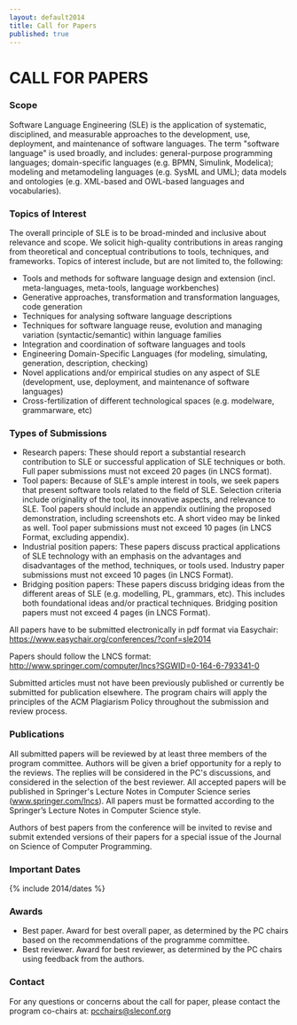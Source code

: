 ```yaml
---
layout: default2014
title: Call for Papers
published: true
---
```


# CALL FOR PAPERS

### Scope

Software Language Engineering (SLE) is the application of systematic,
disciplined, and measurable approaches to the development, use, deployment, and
maintenance of software languages.   The term "software language" is used
broadly, and includes:  general-purpose programming languages; domain-specific
languages (e.g. BPMN, Simulink, Modelica); modeling and metamodeling languages
(e.g. SysML and UML); data models and ontologies (e.g.  XML-based and OWL-based
languages and vocabularies).  

### Topics of Interest

The overall principle of SLE is to be broad-minded and inclusive about relevance and scope.  We solicit high-quality contributions in areas ranging from theoretical and conceptual contributions to tools, techniques, and frameworks. Topics of interest include, but are not limited to, the following:

* Tools and methods for software language design and extension (incl. meta-languages, meta-tools, language workbenches)
* Generative approaches, transformation and transformation languages, code generation
* Techniques for analysing software language descriptions
* Techniques for software language reuse, evolution and managing variation (syntactic/semantic) within language families 
* Integration and coordination of software languages and tools
* Engineering Domain-Specific Languages (for modeling, simulating, generation, description, checking)
* Novel applications and/or empirical studies on any aspect of SLE (development, use, deployment, and maintenance of software languages)
* Cross-fertilization of different technological spaces (e.g. modelware, grammarware, etc)

### Types of Submissions

* Research papers: These should report a substantial research contribution to SLE or successful application of SLE techniques or both. Full paper submissions must not exceed 20 pages (in LNCS format).
* Tool papers: Because of SLE's ample interest in tools, we seek papers that present software tools related to the field of SLE.  Selection criteria include originality of the tool, its innovative aspects, and relevance to SLE.  Tool papers should include an appendix outlining the proposed demonstration, including screenshots etc. A short video may be linked as well.  Tool paper submissions must not exceed 10 pages (in LNCS Format, excluding appendix).
* Industrial position papers: These papers discuss practical applications of SLE technology with an emphasis on the advantages and disadvantages of the method, techniques, or tools used.  Industry paper submissions must not exceed 10 pages (in LNCS Format).
* Bridging position papers: These papers discuss bridging ideas from the different areas of SLE (e.g. modelling, PL, grammars, etc).   This includes both foundational ideas and/or practical techniques.  Bridging position papers must not exceed 4 pages (in LNCS Format).

All papers have to be submitted electronically in pdf format via Easychair: <https://www.easychair.org/conferences/?conf=sle2014>

Papers should follow the LNCS format: <http://www.springer.com/computer/lncs?SGWID=0-164-6-793341-0>

Submitted articles must not have been previously published or currently be submitted for publication elsewhere. The program chairs will apply the principles of the ACM Plagiarism Policy throughout the submission and review process.

### Publications

All submitted papers will be reviewed by at least three members of the program committee. Authors will be given a brief opportunity for a reply to the reviews. The replies will be considered in the PC's discussions, and considered in the selection of the best reviewer. All accepted papers will be published in Springer's Lecture Notes in Computer Science series (www.springer.com/lncs). All papers must be formatted according to the Springer’s Lecture Notes in Computer Science style.

Authors of best papers from the conference will be invited to revise and submit extended versions of their papers for a special issue of the Journal on Science of Computer Programming. 

### Important Dates

{% include 2014/dates %}

### Awards

* Best paper.  Award for best overall paper, as determined by the PC chairs based on the recommendations of the programme committee.
* Best reviewer.  Award for best reviewer, as determined by the PC chairs using feedback from the authors.

### Contact

For any questions or concerns about the call for paper, please contact the program co-chairs at: pcchairs@sleconf.org